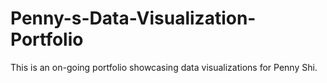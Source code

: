 # Penny-s-Data-Visualization-Portfolio
This is an on-going portfolio showcasing data visualizations for Penny Shi. 

